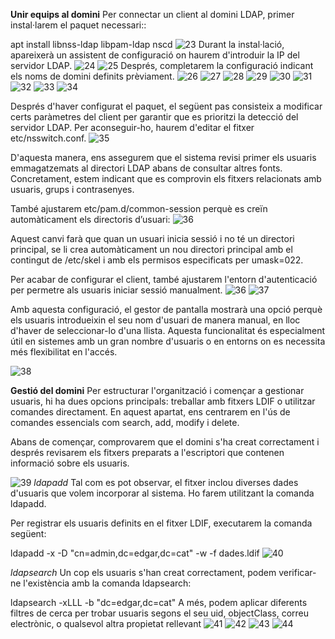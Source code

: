 **Unir equips al domini**
Per connectar un client al domini LDAP, primer instal·larem el paquet necessari::

apt install libnss-ldap libpam-ldap nscd
![23](IMAGES/23.1.png)
Durant la instal·lació, apareixerà un assistent de configuració on haurem d'introduir la IP del servidor LDAP.
![24](IMAGES/24.png)
![25](IMAGES/25.png)
Després, completarem la configuració indicant els noms de domini definits prèviament.
![26](IMAGES/26.png)
![27](IMAGES/27.png)
![28](IMAGES/28.png)
![29](IMAGES/29.png)
![30](IMAGES/30.png)
![31](IMAGES/31.png)
![32](IMAGES/32.png)
![33](IMAGES/33.png)
![34](IMAGES/34.png)

Després d'haver configurat el paquet, el següent pas consisteix a modificar certs paràmetres del client per garantir que es prioritzi la detecció del servidor LDAP. Per aconseguir-ho, haurem d'editar el fitxer etc/nsswitch.conf.
![35](IMAGES/35.png)

D'aquesta manera, ens assegurem que el sistema revisi primer els usuaris emmagatzemats al directori LDAP abans de consultar altres fonts. Concretament, estem indicant que es comprovin els fitxers relacionats amb usuaris, grups i contrasenyes.

També ajustarem etc/pam.d/common-session perquè es creïn automàticament els directoris d’usuari:
![36](IMAGES/36.png)

Aquest canvi farà que quan un usuari inicia sessió i no té un directori principal, se li crea automàticament un nou directori principal amb el contingut de /etc/skel i amb els permisos especificats per umask=022.

Per acabar de configurar el client, també ajustarem l'entorn d'autenticació per permetre als usuaris iniciar sessió manualment.
![36](IMAGES/36.1.png)
![37](IMAGES/37.png)

Amb aquesta configuració, el gestor de pantalla mostrarà una opció perquè els usuaris introdueixin el seu nom d'usuari de manera manual, en lloc d'haver de seleccionar-lo d'una llista. Aquesta funcionalitat és especialment útil en sistemes amb un gran nombre d'usuaris o en entorns on es necessita més flexibilitat en l'accés.

![38](IMAGES/38.png)

**Gestió del domini**
Per estructurar l'organització i començar a gestionar usuaris, hi ha dues opcions principals: treballar amb fitxers LDIF o utilitzar comandes directament. En aquest apartat, ens centrarem en l'ús de comandes essencials com search, add, modify i delete.

Abans de començar, comprovarem que el domini s'ha creat correctament i després revisarem els fitxers preparats a l'escriptori que contenen informació sobre els usuaris.

![39](IMAGES/39.png)
*ldapadd*
Tal com es pot observar, el fitxer inclou diverses dades d'usuaris que volem incorporar al sistema. Ho farem utilitzant la comanda ldapadd.

Per registrar els usuaris definits en el fitxer LDIF, executarem la comanda següent:

ldapadd -x -D "cn=admin,dc=edgar,dc=cat" -w -f dades.ldif
![40](IMAGES/40.png)

*ldapsearch*
Un cop els usuaris s'han creat correctament, podem verificar-ne l'existència amb la comanda ldapsearch:

ldapsearch -xLLL -b "dc=edgar,dc=cat"
A més, podem aplicar diferents filtres de cerca per trobar usuaris segons el seu uid, objectClass, correu electrònic, o qualsevol altra propietat rellevant
![41](IMAGES/41.png)
![42](IMAGES/42.png)
![43](IMAGES/43.png)
![44](IMAGES/44.png)
